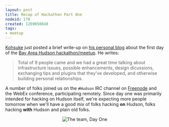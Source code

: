 ```yaml
---
layout: post
title: Recap of Hackathon Part One
nodeid: 170
created: 1269050848
tags:
- meetup
---
```

<a id="aptureLink_pnjVAv8djU" href="http://twitter.com/kohsukekawa">Kohsuke</a> just posted a brief write-up on [his personal blog](http://weblogs.java.net/blog/kohsuke/archive/2010/03/19/hudson-hackathon-day-1) about the first day of the [Bay Area Hudson hackathon/meetup](http://wiki.hudson-ci.org/display/HUDSON/Hudson+Bay+Area+Hackathon+2.0). He writes:

> Total of 9 people came and we had a great time talking about infrastructure issues, possible enhancements, design dicussions, exchanging tips and plugins that they've developed, and otherwise building personal relationships. 

A number of folks joined us on the `#Hudson` IRC channel on <a id="aptureLink_GzNHS5pDZN" href="http://freenode.net/">Freenode</a> and the WebEx conference, participating remotely. Since day one was primarily intended for hacking on Hudson itself, we're expecting more people tomorrow when we'll have a good mix of folks hacking **on** Hudson, folks hacking **with** Hudson and plain old folks.

<center><img src="http://agentdero.cachefly.net/continuousblog/HackathonDay1.jpeg" alt="The team, Day One"/></center>
